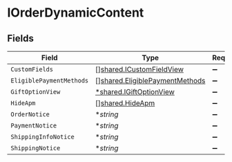 # IOrderDynamicContent


## Fields

| Field                                                                                   | Type                                                                                    | Required                                                                                | Description                                                                             |
| --------------------------------------------------------------------------------------- | --------------------------------------------------------------------------------------- | --------------------------------------------------------------------------------------- | --------------------------------------------------------------------------------------- |
| `CustomFields`                                                                          | [][shared.ICustomFieldView](../../../pkg/models/shared/icustomfieldview.md)             | :heavy_minus_sign:                                                                      | N/A                                                                                     |
| `EligiblePaymentMethods`                                                                | [][shared.EligiblePaymentMethods](../../../pkg/models/shared/eligiblepaymentmethods.md) | :heavy_minus_sign:                                                                      | N/A                                                                                     |
| `GiftOptionView`                                                                        | [*shared.IGiftOptionView](../../../pkg/models/shared/igiftoptionview.md)                | :heavy_minus_sign:                                                                      | N/A                                                                                     |
| `HideApm`                                                                               | [][shared.HideApm](../../../pkg/models/shared/hideapm.md)                               | :heavy_minus_sign:                                                                      | N/A                                                                                     |
| `OrderNotice`                                                                           | **string*                                                                               | :heavy_minus_sign:                                                                      | N/A                                                                                     |
| `PaymentNotice`                                                                         | **string*                                                                               | :heavy_minus_sign:                                                                      | N/A                                                                                     |
| `ShippingInfoNotice`                                                                    | **string*                                                                               | :heavy_minus_sign:                                                                      | N/A                                                                                     |
| `ShippingNotice`                                                                        | **string*                                                                               | :heavy_minus_sign:                                                                      | N/A                                                                                     |